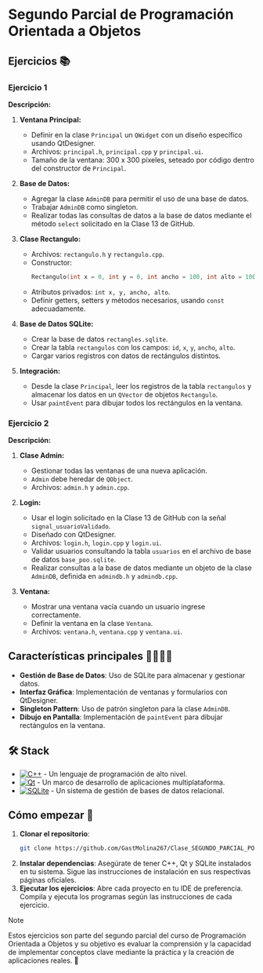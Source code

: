 # Segundo Parcial de Programación Orientada a Objetos

## Ejercicios 📚

### Ejercicio 1
**Descripción:**
1. **Ventana Principal:**
   - Definir en la clase `Principal` un `QWidget` con un diseño específico usando QtDesigner.
   - Archivos: `principal.h`, `principal.cpp` y `principal.ui`.
   - Tamaño de la ventana: 300 x 300 píxeles, seteado por código dentro del constructor de `Principal`.

2. **Base de Datos:**
   - Agregar la clase `AdminDB` para permitir el uso de una base de datos.
   - Trabajar `AdminDB` como singleton.
   - Realizar todas las consultas de datos a la base de datos mediante el método `select` solicitado en la Clase 13 de GitHub.

3. **Clase Rectangulo:**
   - Archivos: `rectangulo.h` y `rectangulo.cpp`.
   - Constructor:
     ```cpp
     Rectangulo(int x = 0, int y = 0, int ancho = 100, int alto = 100);
     ```
   - Atributos privados: `int x, y, ancho, alto`.
   - Definir getters, setters y métodos necesarios, usando `const` adecuadamente.

4. **Base de Datos SQLite:**
   - Crear la base de datos `rectangles.sqlite`.
   - Crear la tabla `rectangulos` con los campos: `id`, `x`, `y`, `ancho`, `alto`.
   - Cargar varios registros con datos de rectángulos distintos.

5. **Integración:**
   - Desde la clase `Principal`, leer los registros de la tabla `rectangulos` y almacenar los datos en un `QVector` de objetos `Rectangulo`.
   - Usar `paintEvent` para dibujar todos los rectángulos en la ventana.

### Ejercicio 2
**Descripción:**
1. **Clase Admin:**
   - Gestionar todas las ventanas de una nueva aplicación.
   - `Admin` debe heredar de `QObject`.
   - Archivos: `admin.h` y `admin.cpp`.

2. **Login:**
   - Usar el login solicitado en la Clase 13 de GitHub con la señal `signal_usuarioValidado`.
   - Diseñado con QtDesigner.
   - Archivos: `login.h`, `login.cpp` y `login.ui`.
   - Validar usuarios consultando la tabla `usuarios` en el archivo de base de datos `base_poo.sqlite`.
   - Realizar consultas a la base de datos mediante un objeto de la clase `AdminDB`, definida en `admindb.h` y `admindb.cpp`.

3. **Ventana:**
   - Mostrar una ventana vacía cuando un usuario ingrese correctamente.
   - Definir la ventana en la clase `Ventana`.
   - Archivos: `ventana.h`, `ventana.cpp` y `ventana.ui`.

## Características principales 🙋‍♂️🙋‍♀️

- **Gestión de Base de Datos**: Uso de SQLite para almacenar y gestionar datos.
- **Interfaz Gráfica**: Implementación de ventanas y formularios con QtDesigner.
- **Singleton Pattern**: Uso de patrón singleton para la clase `AdminDB`.
- **Dibujo en Pantalla**: Implementación de `paintEvent` para dibujar rectángulos en la ventana.

## 🛠️ Stack

- [![C++][cplusplus-badge]][cplusplus-url] - Un lenguaje de programación de alto nivel.
- [![Qt][qt-badge]][qt-url] - Un marco de desarrollo de aplicaciones multiplataforma.
- [![SQLite][sqlite-badge]][sqlite-url] - Un sistema de gestión de bases de datos relacional.

[qt-url]: https://www.qt.io/
[qt-badge]: https://img.shields.io/badge/Qt-41CD52?style=for-the-badge&logo=Qt&logoColor=white
[cplusplus-url]: https://es.wikipedia.org/wiki/C%2B%2B
[cplusplus-badge]: https://img.shields.io/badge/C++-00599C?style=for-the-badge&logo=c%2B%2B&logoColor=white
[sqlite-url]: https://www.sqlite.org/index.html
[sqlite-badge]: https://img.shields.io/badge/SQLite-07405E?style=for-the-badge&logo=sqlite&logoColor=white

## Cómo empezar 🚀

1. **Clonar el repositorio**:
   ```bash
   git clone https://github.com/GastMolina267/Clase_SEGUNDO_PARCIAL_POO2024.git
2. **Instalar dependencias**:
  Asegúrate de tener C++, Qt y SQLite instalados en tu sistema.
  Sigue las instrucciones de instalación en sus respectivas páginas oficiales.
3. **Ejecutar los ejercicios**:
  Abre cada proyecto en tu IDE de preferencia.
  Compila y ejecuta los programas según las instrucciones de cada ejercicio.
>[!NOTE]
>Estos ejercicios son parte del segundo parcial del curso de Programación Orientada a Objetos y su objetivo es evaluar la comprensión y la capacidad de implementar conceptos clave mediante la práctica y la creación de aplicaciones reales. 🤝
